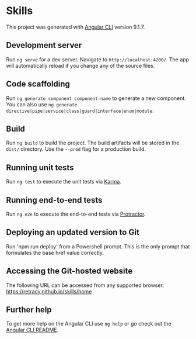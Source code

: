 # Skills

This project was generated with [Angular CLI](https://github.com/angular/angular-cli) version 9.1.7.

## Development server

Run `ng serve` for a dev server. Navigate to `http://localhost:4200/`. The app will automatically reload if you change any of the source files.

## Code scaffolding

Run `ng generate component component-name` to generate a new component. You can also use `ng generate directive|pipe|service|class|guard|interface|enum|module`.

## Build

Run `ng build` to build the project. The build artifacts will be stored in the `dist/` directory. Use the `--prod` flag for a production build.

## Running unit tests

Run `ng test` to execute the unit tests via [Karma](https://karma-runner.github.io).

## Running end-to-end tests

Run `ng e2e` to execute the end-to-end tests via [Protractor](http://www.protractortest.org/).

## Deploying an updated version to Git

Run 'npm run deploy' from a Powershell prompt.  This is the only prompt that formulates the base href value correctly.

## Accessing the Git-hosted website

The following URL can be accessed from any supported browser:  https://retracy.github.io/skills/home

## Further help

To get more help on the Angular CLI use `ng help` or go check out the [Angular CLI README](https://github.com/angular/angular-cli/blob/master/README.md).

